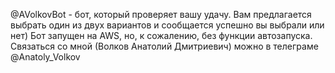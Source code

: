 @AVolkovBot - бот, который проверяет вашу удачу.
Вам предлагается выбрать один из двух вариантов и сообщается успешно вы выбрали или нет)
Бот запущен на AWS, но, к сожалению, без функции автозапуска.
Связаться со мной (Волков Анатолий Дмитриевич) можно в телеграме @Anatoly_Volkov
